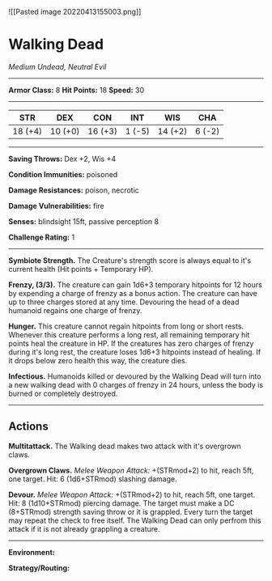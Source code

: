 ![[Pasted image 20220413155003.png]]
# Walking Dead
_Medium Undead, Neutral Evil_

---

**Armor Class:** 8
**Hit Points:** 18
**Speed:** 30

---

| STR     | DEX     | CON     | INT    | WIS     | CHA    |
| ------- | ------- | ------- | ------ | ------- | ------ |
| 18 (+4) | 10 (+0) | 16 (+3) | 1 (-5) | 14 (+2) | 6 (-2) |

---

**Saving Throws:** Dex +2, Wis +4

**Condition Immunities:** poisoned

**Damage Resistances:** poison, necrotic

**Damage Vulnerabilities:** fire

**Senses:** blindsight 15ft, passive perception 8

**Challenge Rating:** 1

---

**Symbiote Strength.** The Creature's strength score is always equal to it's current health (Hit points + Temporary HP).

**Frenzy, (3/3).** The creature can gain 1d6+3 temporary hitpoints for 12 hours by expending a charge of frenzy as a bonus action. The creature can have up to three charges stored at any time. Devouring the head of a dead humanoid regains one charge of frenzy.

**Hunger.** This creature cannot regain hitpoints from long or short rests. Whenever this creature performs a long rest, all remaining temporary hit points heal the creature in HP. If the creatures has zero charges of frenzy during it's long rest, the creature loses 1d6+3 hitpoints instead of healing. If it drops below zero health this way, the creature dies.

**Infectious.** Humanoids killed or devoured by the Walking Dead will turn into a new walking dead with 0 charges of frenzy in 24 hours, unless the body is burned or completely destroyed.

---

## Actions

**Multitattack.** The Walking dead makes two attack with it's overgrown claws.

**Overgrown Claws.** *Melee Weapon Attack:* +(STRmod+2) to hit, reach 5ft, one target. Hit: 6 (1d6+STRmod) slashing damage. 

**Devour.** *Melee Weapon Attack:* +(STRmod+2) to hit, reach 5ft, one target. Hit: 8 (1d10+STRmod) piercing damage. The target must make a DC (8+STRmod) strength saving throw or it is grappled. Every turn the target may repeat the check to free itself. The Walking Dead can only perfrom this attack if it is not already grappling a creature.

---

**Environment:**

**Strategy/Routing:**